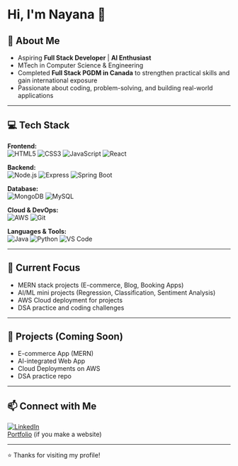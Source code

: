 # Hi, I'm Nayana 👋

## 🎯 About Me
- Aspiring **Full Stack Developer** | **AI Enthusiast**  
- MTech in Computer Science & Engineering
- Completed **Full Stack PGDM in Canada** to strengthen practical skills and gain international exposure
- Passionate about coding, problem-solving, and building real-world applications  

---

## 💻 Tech Stack

**Frontend:**  
![HTML5](https://img.shields.io/badge/HTML5-E34F26?style=flat-square&logo=html5&logoColor=white) 
![CSS3](https://img.shields.io/badge/CSS3-1572B6?style=flat-square&logo=css3&logoColor=white) 
![JavaScript](https://img.shields.io/badge/JavaScript-F7DF1E?style=flat-square&logo=javascript&logoColor=black) 
![React](https://img.shields.io/badge/React-61DAFB?style=flat-square&logo=react&logoColor=black)

**Backend:**  
![Node.js](https://img.shields.io/badge/Node.js-339933?style=flat-square&logo=nodedotjs&logoColor=white) 
![Express](https://img.shields.io/badge/Express-000000?style=flat-square&logo=express&logoColor=white) 
![Spring Boot](https://img.shields.io/badge/Spring%20Boot-6DB33F?style=flat-square&logo=spring&logoColor=white)

**Database:**  
![MongoDB](https://img.shields.io/badge/MongoDB-47A248?style=flat-square&logo=mongodb&logoColor=white) 
![MySQL](https://img.shields.io/badge/MySQL-4479A1?style=flat-square&logo=mysql&logoColor=white)

**Cloud & DevOps:**  
![AWS](https://img.shields.io/badge/AWS-232F3E?style=flat-square&logo=amazonaws&logoColor=white) 
![Git](https://img.shields.io/badge/Git-F05032?style=flat-square&logo=git&logoColor=white)

**Languages & Tools:**  
![Java](https://img.shields.io/badge/Java-007396?style=flat-square&logo=java&logoColor=white) 
![Python](https://img.shields.io/badge/Python-3776AB?style=flat-square&logo=python&logoColor=white) 
![VS Code](https://img.shields.io/badge/VS%20Code-007ACC?style=flat-square&logo=visual-studio-code&logoColor=white)

---

## 🚀 Current Focus
- MERN stack projects (E-commerce, Blog, Booking Apps)  
- AI/ML mini projects (Regression, Classification, Sentiment Analysis)  
- AWS Cloud deployment for projects  
- DSA practice and coding challenges  

---

## 📂 Projects (Coming Soon)
- E-commerce App (MERN)  
- AI-integrated Web App  
- Cloud Deployments on AWS  
- DSA practice repo  

---

## 📫 Connect with Me
[![LinkedIn](https://img.shields.io/badge/LinkedIn-0A66C2?style=flat-square&logo=linkedin&logoColor=white)](https://www.linkedin.com/)  
[Portfolio](#) (if you make a website)  

---

⭐ Thanks for visiting my profile!

